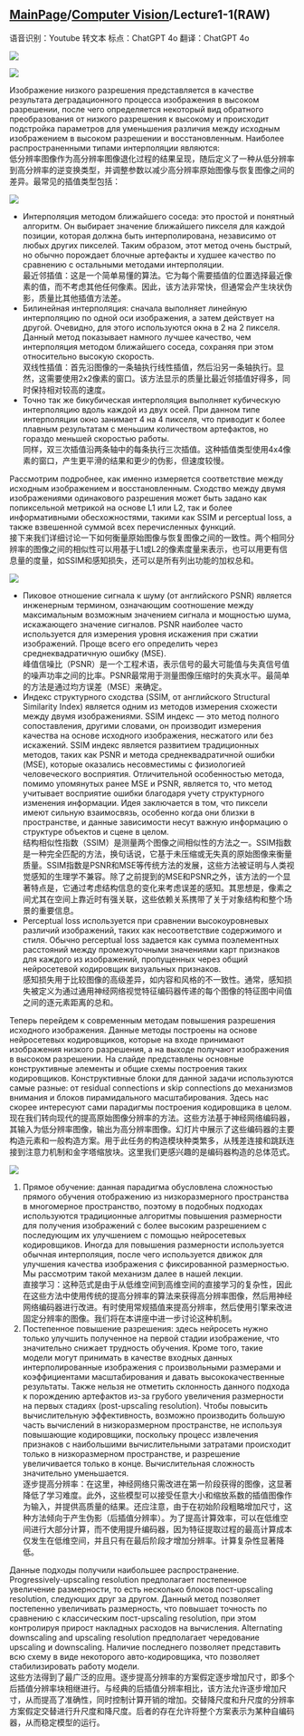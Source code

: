 ## [MainPage](../../index.md)/[Computer Vision](../README.md)/Lecture1-1(RAW)

语音识别：Youtube 转文本
标点：ChatGPT 4o
翻译：ChatGPT 4o

![](../pic/Lecture1-3.1.png)

![](../pic/Lecture1-2.4.png)

Изображение низкого разрешения представляется в качестве результата деградационного процесса изображения в высоком разрешении, после чего определяется некоторый вид обратного преобразования от низкого разрешения к высокому и происходит подстройка параметров для уменьшения различия между исходным изображением в высоком разрешении и восстановленным. Наиболее распространенными типами интерполяции являются:  
低分辨率图像作为高分辨率图像退化过程的结果呈现，随后定义了一种从低分辨率到高分辨率的逆变换类型，并调整参数以减少高分辨率原始图像与恢复图像之间的差异。最常见的插值类型包括：

![](../pic/Lecture1-3.2.png)

- Интерполяция методом ближайшего соседа: это простой и понятный алгоритм. Он выбирает значение ближайшего пикселя для каждой позиции, которая должна быть интерполирована, независимо от любых других пикселей. Таким образом, этот метод очень быстрый, но обычно порождает блочные артефакты и худшее качество по сравнению с остальными методами интерполяции.  
  最近邻插值：这是一个简单易懂的算法。它为每个需要插值的位置选择最近像素的值，而不考虑其他任何像素。因此，该方法非常快，但通常会产生块状伪影，质量比其他插值方法差。
- Билинейная интерполяция: сначала выполняет линейную интерполяцию по одной оси изображения, а затем действует на другой. Очевидно, для этого используются окна в 2 на 2 пикселя. Данный метод показывает намного лучшее качество, чем интерполяция методом ближайшего соседа, сохраняя при этом относительно высокую скорость.  
  双线性插值：首先沿图像的一条轴执行线性插值，然后沿另一条轴执行。显然，这需要使用2x2像素的窗口。该方法显示的质量比最近邻插值好得多，同时保持相对较高的速度。
- Точно так же бикубическая интерполяция выполняет кубическую интерполяцию вдоль каждой из двух осей. При данном типе интерполяции окно занимает 4 на 4 пикселя, что приводит к более плавным результатам с меньшим количеством артефактов, но гораздо меньшей скоростью работы.  
  同样，双三次插值沿两条轴中的每条执行三次插值。这种插值类型使用4x4像素的窗口，产生更平滑的结果和更少的伪影，但速度较慢。

Рассмотрим подробнее, как именно измеряется соответствие между исходным изображением и восстановленным. Сходство между двумя изображениями одинакового разрешения может быть задано как попиксельной метрикой на основе L1 или L2, так и более информативными обесхожностями, такими как SSIM и perceptual loss, а также взвешенной суммой всех перечисленных функций.  
接下来我们详细讨论一下如何衡量原始图像与恢复图像之间的一致性。两个相同分辨率的图像之间的相似性可以用基于L1或L2的像素度量来表示，也可以用更有信息量的度量，如SSIM和感知损失，还可以是所有列出功能的加权总和。

![](../pic/Lecture1-3.3.png)

- Пиковое отношение сигнала к шуму (от английского PSNR) является инженерным термином, означающим соотношение между максимальным возможным значением сигнала и мощностью шума, искажающего значение сигналов. PSNR наиболее часто используется для измерения уровня искажения при сжатии изображений. Проще всего его определить через среднеквадратичную ошибку (MSE).  
  峰值信噪比（PSNR）是一个工程术语，表示信号的最大可能值与失真信号值的噪声功率之间的比率。PSNR最常用于测量图像压缩时的失真水平。最简单的方法是通过均方误差（MSE）来确定。
- Индекс структурного сходства (SSIM, от английского Structural Similarity Index) является одним из методов измерения схожести между двумя изображениями. SSIM индекс — это метод полного сопоставления, другими словами, он производит измерения качества на основе исходного изображения, несжатого или без искажений. SSIM индекс является развитием традиционных методов, таких как PSNR и метода среднеквадратичной ошибки (MSE), которые оказались несовместимы с физиологией человеческого восприятия. Отличительной особенностью метода, помимо упомянутых ранее MSE и PSNR, является то, что метод учитывает восприятие ошибки благодаря учету структурного изменения информации. Идея заключается в том, что пиксели имеют сильную взаимосвязь, особенно когда они близки в пространстве, и данные зависимости несут важную информацию о структуре объектов и сцене в целом.  
  结构相似性指数（SSIM）是测量两个图像之间相似性的方法之一。SSIM指数是一种完全匹配的方法，换句话说，它基于未压缩或无失真的原始图像来衡量质量。SSIM指数是PSNR和MSE等传统方法的发展，这些方法被证明与人类视觉感知的生理学不兼容。除了之前提到的MSE和PSNR之外，该方法的一个显著特点是，它通过考虑结构信息的变化来考虑误差的感知。其思想是，像素之间尤其在空间上靠近时有强关联，这些依赖关系携带了关于对象结构和整个场景的重要信息。
- Perceptual loss используется при сравнении высокоуровневых различий изображений, таких как несоответствие содержимого и стиля. Обычно perceptual loss задается как сумма поэлементных расстояний между промежуточными значениями карт признаков для каждого из изображений, пропущенных через общий нейросетевой кодировщик визуальных признаков.  
  感知损失用于比较图像的高级差异，如内容和风格的不一致性。通常，感知损失被定义为通过通用神经网络视觉特征编码器传递的每个图像的特征图中间值之间的逐元素距离的总和。

Теперь перейдем к современным методам повышения разрешения исходного изображения. Данные методы построены на основе нейросетевых кодировщиков, которые на входе принимают изображения низкого разрешения, а на выходе получают изображения в высоком разрешении. На слайде представлены основные конструктивные элементы и общие схемы построения таких кодировщиков. Конструктивные блоки для данной задачи используются самые разные: от residual connections и skip connections до механизмов внимания и блоков пирамидального масштабирования. Здесь нас скорее интересуют сами парадигмы построения кодировщика в целом.  
现在我们转向现代的提高原始图像分辨率的方法。这些方法基于神经网络编码器，其输入为低分辨率图像，输出为高分辨率图像。幻灯片中展示了这些编码器的主要构造元素和一般构造方案。用于此任务的构造模块种类繁多，从残差连接和跳跃连接到注意力机制和金字塔缩放块。这里我们更感兴趣的是编码器构造的总体范式。

![](../pic/Lecture1-3.4.png)

1. Прямое обучение: данная парадигма обусловлена сложностью прямого обучения отображению из низкоразмерного пространства в многомерное пространство, поэтому в подобных подходах используются традиционные алгоритмы повышения размерности для получения изображений с более высоким разрешением с последующим их улучшением с помощью нейросетевых кодировщиков. Иногда для повышения размерности используется обычная интерполяция, после чего используется движок для улучшения качества изображения с фиксированной размерностью. Мы рассмотрим такой механизм далее в нашей лекции.  
   直接学习：这种范式是由于从低维空间到高维空间的直接学习的复杂性，因此在这些方法中使用传统的提高分辨率的算法来获得高分辨率图像，然后用神经网络编码器进行改进。有时使用常规插值来提高分辨率，然后使用引擎来改进固定分辨率的图像。我们将在本讲座中进一步讨论这种机制。
2. Постепенное повышение разрешения: здесь нейросеть нужно только улучшить полученное на первой стадии изображение, что значительно снижает трудность обучения. Кроме того, такие модели могут принимать в качестве входных данных интерполированные изображения с произвольными размерами и коэффициентами масштабирования и давать высококачественные результаты. Также нельзя не отметить склонность данного подхода к порождению артефактов из-за грубого увеличения размерности на первых стадиях (post-upscaling resolution). Чтобы повысить вычислительную эффективность, возможно производить большую часть вычислений в низкоразмерном пространстве, не используя повышающие кодировщики, поскольку процесс извлечения признаков с наибольшими вычислительными затратами происходит только в низкоразмерном пространстве, и разрешение увеличивается только в конце. Вычислительная сложность значительно уменьшается.  
   逐步提高分辨率：在这里，神经网络只需改进在第一阶段获得的图像，这显著降低了学习难度。此外，这些模型可以接受任意大小和缩放系数的插值图像作为输入，并提供高质量的结果。还应注意，由于在初始阶段粗略增加尺寸，这种方法倾向于产生伪影（后插值分辨率）。为了提高计算效率，可以在低维空间进行大部分计算，而不使用提升编码器，因为特征提取过程的最高计算成本仅发生在低维空间，并且只有在最后阶段才增加分辨率。计算复杂性显著降低。

Данные подходы получили наибольшее распространение. Progressively-upscaling resolution предполагает постепенное увеличение размерности, то есть несколько блоков пост-upscaling resolution, следующих друг за другом. Данный метод позволяет постепенно увеличивать размерность, что повышает точность по сравнению с классическим пост-upscaling resolution, при этом контролируя прирост накладных расходов на вычисления. Alternating downscaling and upscaling resolution предполагает чередование upscaling и downscaling. Наличие последнего позволяет представить всю схему в виде некоторого авто-кодировщика, что позволяет стабилизировать работу модели.  
这些方法得到了最广泛的应用。逐步提高分辨率的方案假定逐步增加尺寸，即多个后插值分辨率块相继进行。与经典的后插值分辨率相比，该方法允许逐步增加尺寸，从而提高了准确性，同时控制计算开销的增加。交替降尺度和升尺度的分辨率方案假定交替进行升尺度和降尺度。后者的存在允许将整个方案表示为某种自编码器，从而稳定模型的运行。